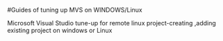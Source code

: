 #Guides of tuning up MVS on WINDOWS/Linux

Microsoft Visual Studio tune-up for remote linux project-creating ,adding existing project  on windows
or Linux 
